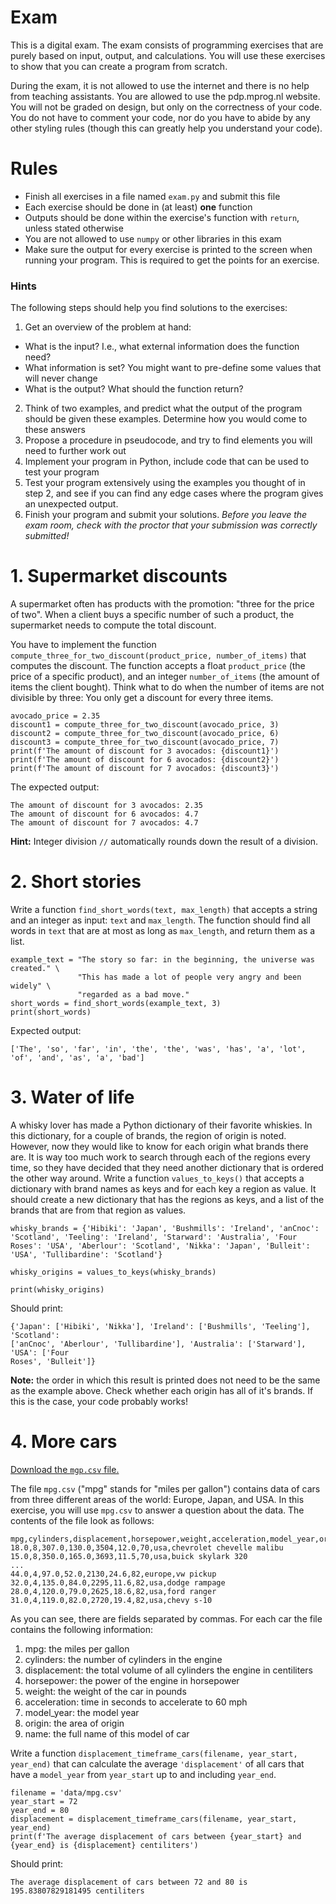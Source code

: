 # Exam

This is a digital exam. The exam consists of programming exercises that are purely based on input, output, and calculations. You will use these exercises to show that you can create a program from scratch.

During the exam, it is not allowed to use the internet and there is no help from teaching assistants. You are allowed to use the pdp.mprog.nl website. You will not be graded on design, but only on the correctness of your code. You do not have to comment your code, nor do you have to abide by any other styling rules (though this can greatly help you understand your code).

# Rules

- Finish all exercises in a file named `exam.py` and submit this file
- Each exercise should be done in (at least) **one** function
- Outputs should be done within the exercise's function with `return`, unless stated otherwise
- You are not allowed to use `numpy` or other libraries in this exam
- Make sure the output for every exercise is printed to the screen when running your program. This is required to get the points for an exercise.

### Hints

The following steps should help you find solutions to the exercises:

1. Get an overview of the problem at hand:
  - What is the input? I.e., what external information does the function need?
  - What information is set? You might want to pre-define some values that will never change
  - What is the output? What should the function return?
2. Think of two examples, and predict what the output of the program should be given these examples. Determine how you would come to these answers
3. Propose a procedure in pseudocode, and try to find elements you will need to further work out
4. Implement your program in Python, include code that can be used to test your program
5. Test your program extensively using the examples you thought of in step 2, and see if you can find any edge cases where the program gives an unexpected output.
6. Finish your program and submit your solutions. *Before you leave the exam room, check with the proctor that your submission was correctly submitted!*

# 1. Supermarket discounts

A supermarket often has products with the promotion: "three for the price of two". When a client buys a specific number of such a product, the supermarket needs to compute the total discount.

You have to implement the function `compute_three_for_two_discount(product_price, number_of_items)` that computes the discount. The function accepts a float `product_price` (the price of a specific product), and an integer `number_of_items` (the amount of items the client bought). Think what to do when the number of items are not divisible by three: You only get a discount for every three items.

    avocado_price = 2.35
    discount1 = compute_three_for_two_discount(avocado_price, 3)
    discount2 = compute_three_for_two_discount(avocado_price, 6)
    discount3 = compute_three_for_two_discount(avocado_price, 7)
    print(f'The amount of discount for 3 avocados: {discount1}')
    print(f'The amount of discount for 6 avocados: {discount2}')
    print(f'The amount of discount for 7 avocados: {discount3}')

The expected output:

    The amount of discount for 3 avocados: 2.35
    The amount of discount for 6 avocados: 4.7
    The amount of discount for 7 avocados: 4.7

**Hint:** Integer division `//` automatically rounds down the result of a division.

# 2. Short stories

Write a function `find_short_words(text, max_length)` that accepts a string and an integer as input: `text` and `max_length`. The function should find all words in `text` that are at most as long as  `max_length`, and return them as a list.

    example_text = "The story so far: in the beginning, the universe was created." \
                   "This has made a lot of people very angry and been widely" \
                   "regarded as a bad move."
    short_words = find_short_words(example_text, 3)
    print(short_words)

Expected output:

    ['The', 'so', 'far', 'in', 'the', 'the', 'was', 'has', 'a', 'lot', 'of', 'and', 'as', 'a', 'bad']

# 3. Water of life

A whisky lover has made a Python dictionary of their favorite whiskies. In this dictionary, for a couple of brands, the region of origin is noted. However, now they would like to know for each origin what brands there are. It is way too much work to search through each of the regions every time, so they have decided that they need another dictionary that is ordered the other way around. Write a function `values_to_keys()` that accepts a dictionary with brand names as keys and for each key a region as value. It should create a new dictionary that has the regions as keys, and a list of the brands that are from that region as values.

    whisky_brands = {'Hibiki': 'Japan', 'Bushmills': 'Ireland', 'anCnoc': 'Scotland', 'Teeling': 'Ireland', 'Starward': 'Australia', 'Four Roses': 'USA', 'Aberlour': 'Scotland', 'Nikka': 'Japan', 'Bulleit': 'USA', 'Tullibardine': 'Scotland'}

    whisky_origins = values_to_keys(whisky_brands)

    print(whisky_origins)

Should print:

    {'Japan': ['Hibiki', 'Nikka'], 'Ireland': ['Bushmills', 'Teeling'], 'Scotland':
    ['anCnoc', 'Aberlour', 'Tullibardine'], 'Australia': ['Starward'], 'USA': ['Four
    Roses', 'Bulleit']}

**Note:** the order in which this result is printed does not need to be the same as the example above. Check whether each origin has all of it's brands. If this is the case, your code probably works!


# 4. More cars

[Download the `mgp.csv` file.](../data/mpg.csv)

The file `mpg.csv` ("mpg" stands for "miles per gallon") contains data of cars from three different areas of the world: Europe, Japan, and USA. In this exercise, you will use `mpg.csv` to answer a question about the data. The contents of the file look as follows:

    mpg,cylinders,displacement,horsepower,weight,acceleration,model_year,origin,name
    18.0,8,307.0,130.0,3504,12.0,70,usa,chevrolet chevelle malibu
    15.0,8,350.0,165.0,3693,11.5,70,usa,buick skylark 320
    ...
    44.0,4,97.0,52.0,2130,24.6,82,europe,vw pickup
    32.0,4,135.0,84.0,2295,11.6,82,usa,dodge rampage
    28.0,4,120.0,79.0,2625,18.6,82,usa,ford ranger
    31.0,4,119.0,82.0,2720,19.4,82,usa,chevy s-10

As you can see, there are fields separated by commas. For each car the file contains the following information:

1. mpg: the miles per gallon
2. cylinders: the number of cylinders in the engine
3. displacement: the total volume of all cylinders the engine in centiliters
4. horsepower: the power of the engine in horsepower
5. weight: the weight of the car in pounds
6. acceleration: time in seconds to accelerate to 60 mph
7. model_year: the model year
8. origin: the area of origin
9. name: the full name of this model of car

Write a function `displacement_timeframe_cars(filename, year_start, year_end)` that can calculate the average `'displacement'` of all cars that have a `model_year` from `year_start` up to and including `year_end`.

    filename = 'data/mpg.csv'
    year_start = 72
    year_end = 80
    displacement = displacement_timeframe_cars(filename, year_start, year_end)
    print(f'The average displacement of cars between {year_start} and {year_end} is {displacement} centiliters')

Should print:

    The average displacement of cars between 72 and 80 is 195.83807829181495 centiliters
